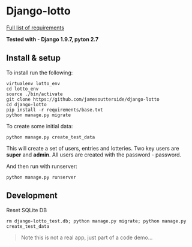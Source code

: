 # Django-lotto

[Full list of requirements](requirements/base.txt)

**Tested with - Django 1.9.7, pyton 2.7**

## Install & setup 

To install run the following: 

```
virtualenv lotto_env
cd lotto_env
source ./bin/activate
git clone https://github.com/jamesoutterside/django-lotto
cd django-lotto
pip install -r requirements/base.txt
python manage.py migrate
```

To create some initial data:

```
python manage.py create_test_data
```
This will create a set of users, entries and lotteries. Two key users are **super** and **admin**. All users are created with the password - password.  

And then run with runserver:

```
python manage.py runserver
```


## Development 

Reset SQLite DB 

```
rm django-lotto_test.db; python manage.py migrate; python manage.py create_test_data
```



> Note this is not a real app, just part of a code demo...